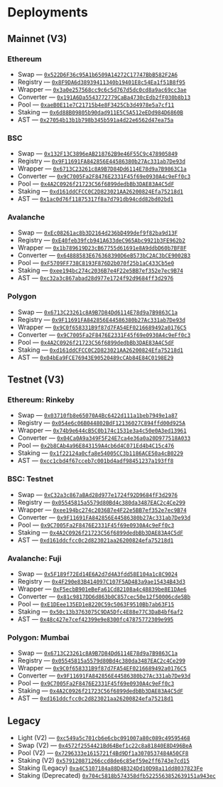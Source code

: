 # Deployments

## Mainnet (V3)

### Ethereum

- Swap — [`0x522D6F36c95A1b6509A14272C17747BbB582F2A6`](https://etherscan.io/address/0x522D6F36c95A1b6509A14272C17747BbB582F2A6#code)
- Registry — [`0x8F9DA6d38939411340b19401E8c54Ea1f51B8f95`](https://etherscan.io/address/0x8F9DA6d38939411340b19401E8c54Ea1f51B8f95#code)
- Wrapper — [`0x3a0e257568cc9c6c5d767d5dc0cd8a9ac69cc3ae`](https://etherscan.io/address/0x3a0e257568cc9c6c5d767d5dc0cd8a9ac69cc3ae#code)
- Converter — [`0x191A6Da5543772779CaBa4730cEdb2fF030b8b13`](https://etherscan.io/address/0x191A6Da5543772779CaBa4730cEdb2fF030b8b13#code)
- Pool — [`0xaeB0E11e7C21715b4e8F3425Cb3d4978e5a7cf11`](https://etherscan.io/address/0xaeB0E11e7C21715b4e8F3425Cb3d4978e5a7cf11#code)
- Staking — [`0x6d88B09805b90dad911E5C5A512eEDd984D6860B`](https://etherscan.io/address/0x6d88B09805b90dad911E5C5A512eEDd984D6860B#code)
- AST — [`0x27054b13b1b798b345b591a4d22e6562d47ea75a`](https://etherscan.io/address/0x27054b13b1b798b345b591a4d22e6562d47ea75a)

### BSC

- Swap — [`0x132F13C3896eAB218762B9e46F55C9c478905849`](https://bscscan.com/address/0x132F13C3896eAB218762B9e46F55C9c478905849#code)
- Registry — [`0x9F11691FA842856E44586380b27Ac331ab7De93d`](https://bscscan.com/address/0x9F11691FA842856E44586380b27Ac331ab7De93d#code)
- Wrapper — [`0x6713C23261c8A9B7D84Dd6114E78d9a7B9863C1a`](https://bscscan.com/address/0x6713C23261c8A9B7D84Dd6114E78d9a7B9863C1a#code)
- Converter — [`0x9C7005Fa2F8476E2331F45f69e0930A4c9eFf0c3`](https://bscscan.com/address/0x9C7005Fa2F8476E2331F45f69e0930A4c9eFf0c3#code)
- Pool — [`0x4A2C0926f21723C56f6899dedbBb3DAE83A4C5dF`](https://bscscan.com/address/0x4A2C0926f21723C56f6899dedbBb3DAE83A4C5dF#code)
- Staking — [`0xd161ddCFCC0C2D823021AA26200824Efa75218d1`](https://bscscan.com/address/0xd161ddCFCC0C2D823021AA26200824Efa75218d1#code)
- AST — [`0x1ac0d76f11875317f8a7d791db94cdd82bd02bd1`](https://bscscan.com/address/0x1ac0d76f11875317f8a7d791db94cdd82bd02bd1#code)

### Avalanche

- Swap — [`0xEc08261ac8b3D2164d236bD499def9f82ba9d13F`](https://snowtrace.io/address/0xEc08261ac8b3D2164d236bD499def9f82ba9d13F#code)
- Registry — [`0xE40feb39fcb941A633deC965Abc9921b3FE962b2`](https://snowtrace.io/address/0xE40feb39fcb941A633deC965Abc9921b3FE962b2#code)
- Wrapper — [`0x1b789619D23cB67755d61691e8A9ddbD60b7BF8F`](https://snowtrace.io/address/0x1b789619D23cB67755d61691e8A9ddbD60b7BF8F#code)
- Converter — [`0x64888583E676368390D6eB573bC2AC3bCE9002B3`](https://snowtrace.io/address/0x64888583E676368390D6eB573bC2AC3bCE9002B3#code)
- Pool — [`0xF5709FF738C8193F876D2b070f25b1aC433Cb5e0`](https://snowtrace.io/address/0xF5709FF738C8193F876D2b070f25b1aC433Cb5e0#code)
- Staking — [`0xee194bc274c2036B7e4F22e5BB7ef352e7ec9B74`](https://snowtrace.io/address/0xee194bc274c2036B7e4F22e5BB7ef352e7ec9B74#code)
- AST — [`0xc32a3c867abad28d977e1724f92d9684ff3d2976`](https://snowtrace.io/address/0xc32a3c867abad28d977e1724f92d9684ff3d2976)

### Polygon

- Swap — [`0x6713C23261c8A9B7D84Dd6114E78d9a7B9863C1a`](https://polygonscan.com/address/0x6713C23261c8A9B7D84Dd6114E78d9a7B9863C1a#code)
- Registry — [`0x9F11691FA842856E44586380b27Ac331ab7De93d`](https://polygonscan.com/address/0x9F11691FA842856E44586380b27Ac331ab7De93d#code)
- Wrapper — [`0x9C0f658331B9f87d7FA54EF0216689492a0176C5`](https://polygonscan.com/address/0x9C0f658331B9f87d7FA54EF0216689492a0176C5#code)
- Converter — [`0x9C7005Fa2F8476E2331F45f69e0930A4c9eFf0c3`](https://polygonscan.com/address/0x9C7005Fa2F8476E2331F45f69e0930A4c9eFf0c3#code)
- Pool — [`0x4A2C0926f21723C56f6899dedbBb3DAE83A4C5dF`](https://polygonscan.com/address/0x4A2C0926f21723C56f6899dedbBb3DAE83A4C5dF#code)
- Staking — [`0xd161ddCFCC0C2D823021AA26200824Efa75218d1`](https://polygonscan.com/address/0xd161ddCFCC0C2D823021AA26200824Efa75218d1#code)
- AST — [`0x04bEa9FCE76943E90520489cCAb84E84C0198E29`](https://polygonscan.com/address/0x04bEa9FCE76943E90520489cCAb84E84C0198E29)

## Testnet (V3)

### Ethereum: Rinkeby

- Swap — [`0x03710fb8e65070A4Bc6422d111a1beb7949e1a87`](https://rinkeby.etherscan.io/address/0x03710fb8e65070A4Bc6422d111a1beb7949e1a87#code)
- Registry — [`0x054e6c06B044802BdF12136027C894ffd00d925A`](https://rinkeby.etherscan.io/address/0x054e6c06B044802BdF12136027C894ffd00d925A#code)
- Wrapper — [`0x74b9e644cB5C0b174c1531e3a4c50e0A3ed13961`](https://rinkeby.etherscan.io/address/0x74b9e644cB5C0b174c1531e3a4c50e0A3ed13961#code)
- Converter — [`0x04Ca0A9a349F5F24E7ca4e36a0a20D977518A033`](https://rinkeby.etherscan.io/address/0x04Ca0A9a349F5F24E7ca4e36a0a20D977518A033#code)
- Pool — [`0x2b8CAb4a96E843159A4cb6d4C071Ed4b4C15c476`](https://rinkeby.etherscan.io/address/0x2b8CAb4a96E843159A4cb6d4C071Ed4b4C15c476#code)
- Staking — [`0x1f22124a0cfa8e54005CC3b1186ACE50a4cB0229`](https://rinkeby.etherscan.io/address/0x1f22124a0cfa8e54005CC3b1186ACE50a4cB0229#code)
- AST — [`0xcc1cbd4f67cceb7c001bd4adf98451237a193ff8`](https://rinkeby.etherscan.io/address/0xcc1cbd4f67cceb7c001bd4adf98451237a193ff8#code)

### BSC: Testnet

- Swap — [`0xC32a3c867aBAd28d977e1724f92D9684fF3d2976`](https://testnet.bscscan.com/address/0xC32a3c867aBAd28d977e1724f92D9684fF3d2976#code)
- Registry — [`0x05545815a5579d80Bd4c380da3487EAC2c4Ce299`](https://testnet.bscscan.com/address/0x05545815a5579d80Bd4c380da3487EAC2c4Ce299#code)
- Wrapper — [`0xee194bc274c2036B7e4F22e5BB7ef352e7ec9B74`](https://testnet.bscscan.com/address/0xee194bc274c2036B7e4F22e5BB7ef352e7ec9B74#code)
- Converter — [`0x9F11691FA842856E44586380b27Ac331ab7De93d`](https://testnet.bscscan.com/address/0x9F11691FA842856E44586380b27Ac331ab7De93d#code)
- Pool — [`0x9C7005Fa2F8476E2331F45f69e0930A4c9eFf0c3`](https://testnet.bscscan.com/address/0x9C7005Fa2F8476E2331F45f69e0930A4c9eFf0c3#code)
- Staking — [`0x4A2C0926f21723C56f6899dedbBb3DAE83A4C5dF`](https://testnet.bscscan.com/address/0x4A2C0926f21723C56f6899dedbBb3DAE83A4C5dF#code)
- AST — [`0xd161ddcfcc0c2d823021aa26200824efa75218d1`](https://testnet.bscscan.com/address/0xd161ddcfcc0c2d823021aa26200824efa75218d1#code)

### Avalanche: Fuji

- Swap — [`0x5F189f72Ed14E6A2d7d4A3fdd58E104a1c8C9024`](https://testnet.snowtrace.io/address/0x5F189f72Ed14E6A2d7d4A3fdd58E104a1c8C9024#code)
- Registry — [`0x4F290e83B414097C107F5AD483a9ae15434B43d3`](https://testnet.snowtrace.io/address/0x4F290e83B414097C107F5AD483a9ae15434B43d3#code)
- Wrapper — [`0xF5ecbB901eBeFa61Cd82108a4c48839be8E1DAe6`](https://testnet.snowtrace.io/address/0xF5ecbB901eBeFa61Cd82108a4c48839be8E1DAe6#code)
- Converter — [`0x81c9817DD6d863b0C857cec50e12f50006cde5Bb`](https://testnet.snowtrace.io/address/0x81c9817DD6d863b0C857cec50e12f50006cde5Bb#code)
- Pool — [`0xE1DEee135ED1e8220C59c5063F9510Bb7ab63F15`](https://testnet.snowtrace.io/address/0xE1DEee135ED1e8220C59c5063F9510Bb7ab63F15#code)
- Staking — [`0x50c13b3763075C9DA5Dfc4E88e77C3DaB4bf6af2`](https://testnet.snowtrace.io/address/0x50c13b3763075C9DA5Dfc4E88e77C3DaB4bf6af2#code)
- AST — [`0x48c427e7cef42399e9e8300fc47875772309e995`](https://testnet.snowtrace.io/address/0x48c427e7cef42399e9e8300fc47875772309e995#code)

### Polygon: Mumbai

- Swap — [`0x6713C23261c8A9B7D84Dd6114E78d9a7B9863C1a`](https://mumbai.polygonscan.com/address/0x6713C23261c8A9B7D84Dd6114E78d9a7B9863C1a#code)
- Registry — [`0x05545815a5579d80Bd4c380da3487EAC2c4Ce299`](https://mumbai.polygonscan.com/address/0x05545815a5579d80Bd4c380da3487EAC2c4Ce299#code)
- Wrapper — [`0x9C0f658331B9f87d7FA54EF0216689492a0176C5`](https://mumbai.polygonscan.com/address/0x9C0f658331B9f87d7FA54EF0216689492a0176C5#code)
- Converter — [`0x9F11691FA842856E44586380b27Ac331ab7De93d`](https://mumbai.polygonscan.com/address/0x9F11691FA842856E44586380b27Ac331ab7De93d#code)
- Pool — [`0x9C7005Fa2F8476E2331F45f69e0930A4c9eFf0c3`](https://mumbai.polygonscan.com/address/0x9C7005Fa2F8476E2331F45f69e0930A4c9eFf0c3#code)
- Staking — [`0x4A2C0926f21723C56f6899dedbBb3DAE83A4C5dF`](https://mumbai.polygonscan.com/address/0x4A2C0926f21723C56f6899dedbBb3DAE83A4C5dF#code)
- AST — [`0xd161ddcfcc0c2d823021aa26200824efa75218d1`](https://mumbai.polygonscan.com/address/0xd161ddcfcc0c2d823021aa26200824efa75218d1)

## Legacy

- Light (V2) — [`0xc549a5c701cb6e6cbc091007a80c089c49595468`](https://etherscan.io/address/0xc549a5c701cb6e6cbc091007a80c089c49595468)
- Swap (V2) — [`0x4572f2554421Bd64Bef1c22c8a81840E8D496BeA`](https://etherscan.io/address/0x4572f2554421Bd64Bef1c22c8a81840E8D496BeA)
- Pool (V2) — [`0x7296333e1615721f4Bd9Df1a3070537484A50CF8`](https://etherscan.io/address/0x7296333e1615721f4Bd9Df1a3070537484A50CF8)
- Staking (V2) [`0x579120871266ccd8de6c85ef59e2ff6743e7cd15`](https://etherscan.io/address/0x579120871266ccd8de6c85ef59e2ff6743e7cd15)
- Staking (Legacy) [`0xa4C5107184a88D4B324Dd10D98a11dd8037823Fe`](https://etherscan.io/address/0xa4C5107184a88D4B324Dd10D98a11dd8037823Fe)
- Staking (Deprecated) [`0x704c5818b574358dfb5225563852639151a943ec`](https://etherscan.io/address/0x704c5818b574358dfb5225563852639151a943ec)
